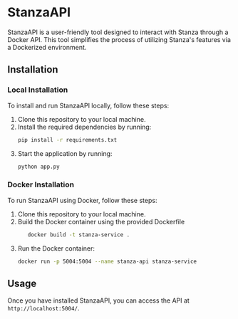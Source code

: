# StanzaAPI

StanzaAPI is a user-friendly tool designed to interact with Stanza through a Docker API. This tool simplifies the process of utilizing Stanza's features via a Dockerized environment.

## Installation
### Local Installation
To install and run StanzaAPI locally, follow these steps:
1. Clone this repository to your local machine.
2. Install the required dependencies by running:
   ```bash
   pip install -r requirements.txt
   ```
3. Start the application by running:
   ```bash
   python app.py
   ```

### Docker Installation
To run StanzaAPI using Docker, follow these steps:
1. Clone this repository to your local machine.
2. Build the Docker container using the provided Dockerfile
   ```bash
      docker build -t stanza-service .
   ```
3. Run the Docker container:
   ```bash
   docker run -p 5004:5004 --name stanza-api stanza-service
   ```

## Usage
Once you have installed StanzaAPI, you can access the API at `http://localhost:5004/`.
